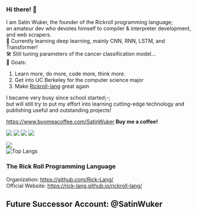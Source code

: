 ### Hi there! 👋
I am Satin Wuker, the founder of the Rickroll programming language; <br>
an amateur dev who devotes himself to compiler & interpreter development, and web scrapers. <br>
🔎 Currently learning deep learning, mainly CNN, RNN, LSTM, and Transformer! <br>
🛠️ Still tuning parameters of the cancer classification model... <br>
🚀 Goals:
1. Learn more, do more, code more, think more.
2. Get into UC Berkeley for the computer science major
3. Make [Rickroll-lang](https://github.com/Rick-Lang/rickroll-lang) great again

I became very busy since school started;-; <br>
but will still try to put my effort into learning cutting-edge technology and publishing useful and outstanding projects!

https://www.buymeacoffee.com/SatinWuker
**Buy me a coffee!**

![](https://img.shields.io/discord/915760402195959861?color=green&label=discord)
![](https://img.shields.io/github/stars/SatinWukerORIG?label=My%20Stars&color=red&style=social)
![](https://img.shields.io/github/stars/Rick-lang?label=Rick-lang%20Team%20Stars&logoColor=red&style=social)
![](https://komarev.com/ghpvc/?username=SatinWuker)

![](https://github-readme-stats.vercel.app/api?username=SatinWukerORIG&count_private=true)
<br>
![Top Langs](https://github-readme-stats.vercel.app/api/top-langs/?username=SatinWukerORIG)

### The Rick Roll Programming Language
Organization: https://github.com/Rick-Lang/
<br>
Official Website: https://rick-lang.github.io/rickroll-lang/

## Future Successor Account: @SatinWuker
